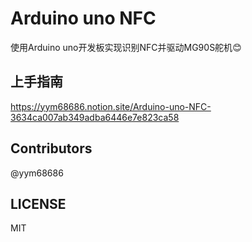 # Arduino uno NFC

使用Arduino uno开发板实现识别NFC并驱动MG90S舵机:blush:

## 上手指南

https://yym68686.notion.site/Arduino-uno-NFC-3634ca007ab349adba6446e7e823ca58

## Contributors

@yym68686

## LICENSE

MIT